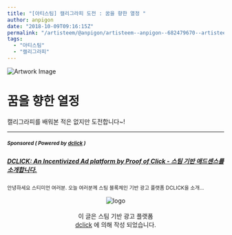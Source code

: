 ```yaml
---
title: "[아티스팀] 캘리그라피 도전 : 꿈을 향한 열정 "
author: anpigon
date: "2018-10-09T09:16:15Z"
permalink: "/artisteem/@anpigon/artisteem--anpigon--682479670--artisteem-busy-calligraphy-jjangjjangman-kr--2018-10-09-18-16-12--artwork--none"
tags:
  - "아티스팀"
  - "캘리그라피"
---
```

![Artwork Image](https://steemitimages.com/p/HuuaCvCTvp9QJ7DZ9Tg9YuTBpE8Fd9Qg2UwriFK4BtbQJtASgd5LAwNHTBHDctsWXyx)

# 꿈을 향한 열정

캘리그라피를 배워본 적은 없지만 도전합니다~!

***
#####  <sub> **Sponsored ( Powered by [dclick](https://www.dclick.io) )** </sub>
##### [DCLICK: An Incentivized Ad platform by Proof of Click - 스팀 기반 애드센스를 소개합니다.](https://api.dclick.io/v1/c?x=eyJhbGciOiJIUzI1NiIsInR5cCI6IkpXVCJ9.eyJ1aWQiOiJhbnBpZ29uIiwidXJsIjoiaHR0cHM6Ly9zdGVlbWl0LmNvbS9kY2xpY2svQGRjbGljay9kY2xpY2stYW4taW5jZW50aXZpemVkLWFkLXBsYXRmb3JtLWJ5LXByb29mLW9mLWNsaWNrLSIsImlhdCI6MTUzODg5NTUwNCwiZXhwIjoxODU0MjU1NTA0fQ.dZMmd0dlJAbrN6OASmB8y6bK1fhIcDPo6XCRKPNSGbU)
<sup>안녕하세요 스티미언 여러분. 오늘 여러분께 스팀 블록체인 기반 광고 플랫폼 DCLICK을 소개...</sup>
<br><center>![logo](https://steemitimages.com/200x100/https://cdn.steemitimages.com/DQmbjkrc5UT4GgZXygAnS3mLrboAy7Y8gr7R7guB8HG3f5n/logopad500.png)<br><br>이 글은 스팀 기반 광고 플랫폼<br>[dclick](https://www.dclick.io) 에 의해 작성 되었습니다.</center>
